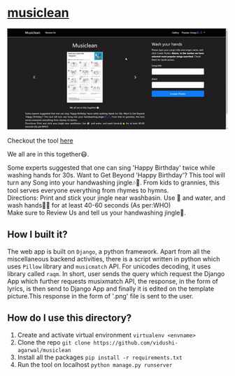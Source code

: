 # <a href="https://musiclean.herokuapp.com/">musiclean</a>
![](demo.gif)

Checkout the tool <a href="https://musiclean.herokuapp.com/">here</a>

We all are in this together😷.

Some experts suggested that one can sing 'Happy Birthday' twice while washing hands for 30s. 
Want to Get Beyond 'Happy Birthday'? This tool will turn any Song into your handwashing jingle🎶🎵. From kids to grannies, this tool serves everyone everything from rhymes to hymns.
<br>Directions: Print and stick your jingle near washbasin. Use 🧼 and water, and wash hands🧴👏  for at least 40-60 seconds (As per:WHO) 
<br>
Make sure to Review Us and tell us your handwashing jingle🎵.

## How I built it?
The web app is built on `Django`, a python framework. Apart from all the miscellaneous backend activities, there is a script written in python which uses `Pillow` library and `musicmatch` API. For unicodes decoding, it uses library called `raqm`. In short, user sends the query which request the Django App which further requests musixmatch API, the response, in the form of lyrics, is then send to Django App and finally it is edited on the template picture.This response in the form of '.png' file is sent to the user.

## How do I use this directory?
1. Create and activate virtual environment
`virtualenv <envname>`
2. Clone the repo
`git clone https://github.com/vidushi-agarwal/musiclean`
3. Install all the packages
`pip install -r requirements.txt`
4. Run the tool on localhost
`python manage.py runserver`
